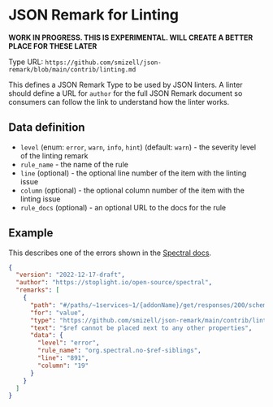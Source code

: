 # JSON Remark for Linting

**WORK IN PROGRESS. THIS IS EXPERIMENTAL. WILL CREATE A BETTER PLACE FOR THESE LATER**

Type URL: `https://github.com/smizell/json-remark/blob/main/contrib/linting.md`

This defines a JSON Remark Type to be used by JSON linters. A linter should define a URL for `author` for the full JSON Remark document so consumers can follow the link to understand how the linter works.

## Data definition

- `level` (enum: `error`, `warn`, `info`, `hint`) (default: `warn`) - the severity level of the linting remark
- `rule_name` - the name of the rule
- `line` (optional) - the optional line number of the item with the linting issue
- `column` (optional) - the optional column number of the item with the linting issue
- `rule_docs` (optional) - an optional URL to the docs for the rule

## Example

This describes one of the errors shown in the [Spectral docs](https://docs.stoplight.io/docs/spectral/038632fdf0d1a-continuous-integration#circleci).

```json
{
  "version": "2022-12-17-draft",
  "author": "https://stoplight.io/open-source/spectral",
  "remarks": [
    {
      "path": "#/paths/~1services~1/{addonName}/get/responses/200/schema",
      "for": "value",
      "type": "https://github.com/smizell/json-remark/main/contrib/linting.md",
      "text": "$ref cannot be placed next to any other properties",
      "data": {
        "level": "error",
        "rule_name": "org.spectral.no-$ref-siblings",
        "line": "891",
        "column": "19"
      }
    }
  ]
}
```
